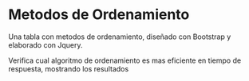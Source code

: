 Metodos de Ordenamiento
====================

Una tabla con metodos de ordenamiento, diseñado con Bootstrap y elaborado con Jquery.

Verifica cual algoritmo de ordenamiento es mas eficiente en tiempo de respuesta, mostrando los resultados
